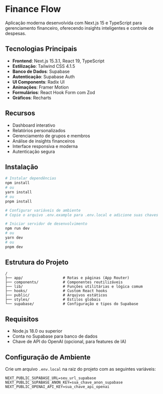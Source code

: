 # Finance Flow

Aplicação moderna desenvolvida com Next.js 15 e TypeScript para gerenciamento financeiro, oferecendo insights inteligentes e controle de despesas.

## Tecnologias Principais

- **Frontend**: Next.js 15.3.1, React 19, TypeScript
- **Estilização**: Tailwind CSS 4.1.5
- **Banco de Dados**: Supabase
- **Autenticação**: Supabase Auth
- **UI Components**: Radix UI
- **Animações**: Framer Motion
- **Formulários**: React Hook Form com Zod
- **Gráficos**: Recharts

## Recursos

- Dashboard interativo
- Relatórios personalizados
- Gerenciamento de grupos e membros
- Análise de insights financeiros
- Interface responsiva e moderna
- Autenticação segura

## Instalação

```bash
# Instalar dependências
npm install
# ou
yarn install
# ou
pnpm install

# Configurar variáveis de ambiente
# Copie o arquivo .env.example para .env.local e adicione suas chaves

# Iniciar servidor de desenvolvimento
npm run dev
# ou
yarn dev
# ou
pnpm dev
```

## Estrutura do Projeto

```
/
├── app/                  # Rotas e páginas (App Router)
├── components/           # Componentes reutilizáveis
├── lib/                  # Funções utilitárias e lógica comum
├── hooks/                # Custom React hooks
├── public/               # Arquivos estáticos
├── styles/               # Estilos globais
└── supabase/             # Configuração e tipos do Supabase
```

## Requisitos

- Node.js 18.0 ou superior
- Conta no Supabase para banco de dados
- Chave de API do OpenAI (opcional, para features de IA)

## Configuração de Ambiente

Crie um arquivo `.env.local` na raiz do projeto com as seguintes variáveis:

```
NEXT_PUBLIC_SUPABASE_URL=seu_url_supabase
NEXT_PUBLIC_SUPABASE_ANON_KEY=sua_chave_anon_supabase
NEXT_PUBLIC_OPENAI_API_KEY=sua_chave_api_openai
``` 
